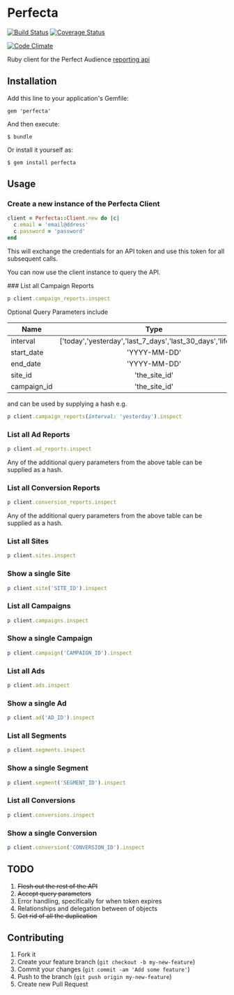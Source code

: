 # Perfecta

[![Build Status](https://travis-ci.org/gary-rafferty/perfecta.png)](https://travis-ci.org/gary-rafferty/perfecta)
[![Coverage Status](https://coveralls.io/repos/gary-rafferty/perfecta/badge.png?branch=master)](https://coveralls.io/r/gary-rafferty/perfecta?branch=master)

[![Code Climate](https://codeclimate.com/github/malachaifrazier/perfecta.png)](https://codeclimate.com/github/malachaifrazier/perfecta)

Ruby client for the Perfect Audience [reporting
api](https://www.perfectaudience.com/docs#data_api_autoopen)

## Installation

Add this line to your application's Gemfile:

    gem 'perfecta'

And then execute:

    $ bundle

Or install it yourself as:

    $ gem install perfecta

## Usage

### Create a new instance of the Perfecta Client

```ruby
client = Perfecta::Client.new do |c|
  c.email = 'email@ddress'
  c.password = 'password'
end
```

This will exchange the credentials for an API token and use this token
for all subsequent calls.

You can now use the client instance to query the API.

### List all Campaign Reports

```ruby
p client.campaign_reports.inspect
```

Optional Query Parameters include

| Name          | Type                                                          |
| ------------- |:-------------------------------------------------------------:|
| interval      | ['today','yesterday','last_7_days','last_30_days','lifetime'] |
| start_date    | 'YYYY-MM-DD'                                                  |
| end_date      | 'YYYY-MM-DD'                                                  |
| site_id       | 'the_site_id'                                                 |
| campaign_id   | 'the_site_id'                                                 |

and can be used by supplying a hash e.g.

```ruby
p client.campaign_reports(interval: 'yesterday').inspect
```

### List all Ad Reports

```ruby
p client.ad_reports.inspect
```

Any of the additional query parameters from the above table can be supplied as a hash.

### List all Conversion Reports

```ruby
p client.conversion_reports.inspect
```

Any of the additional query parameters from the above table can be supplied as a hash.

### List all Sites

```ruby
p client.sites.inspect
```

### Show a single Site

```ruby
p client.site('SITE_ID').inspect
```

### List all Campaigns

```ruby
p client.campaigns.inspect
```

### Show a single Campaign

```ruby
p client.campaign('CAMPAIGN_ID').inspect
```

### List all Ads

```ruby
p client.ads.inspect
```

### Show a single Ad

```ruby
p client.ad('AD_ID').inspect
```

### List all Segments

```ruby
p client.segments.inspect
```

### Show a single Segment

```ruby
p client.segment('SEGMENT_ID').inspect
```

### List all Conversions

```ruby
p client.conversions.inspect
```

### Show a single Conversion

```ruby
p client.conversion('CONVERSION_ID').inspect
```

## TODO

1. ~~Flesh out the rest of the API~~
2. ~~Accept query parameters~~
3. Error handling, specifically for when token expires
4. Relationships and delegation between of objects
5. ~~Get rid of all the duplication~~

## Contributing

1. Fork it
2. Create your feature branch (`git checkout -b my-new-feature`)
3. Commit your changes (`git commit -am 'Add some feature'`)
4. Push to the branch (`git push origin my-new-feature`)
5. Create new Pull Request
